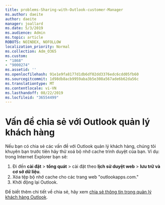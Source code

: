 ```yaml
---
title: problems-Sharing-with-Outlook-customer-Manager
ms.author: daeite
author: daeite
manager: joallard
ms.date: 5/3/2019
ms.audience: Admin
ms.topic: article
ROBOTS: NOINDEX, NOFOLLOW
localization_priority: Normal
ms.collection: Adm_O365
ms.custom:
- "1868"
- "9000274"
ms.assetid: ''
ms.openlocfilehash: 91e1e9fa8177d1db6df02dd3376edc6cdd05fb60
ms.sourcegitcommit: 1d98db8acb9959aba3b5e308a567ade6b62da56c
ms.translationtype: MT
ms.contentlocale: vi-VN
ms.lasthandoff: 08/22/2019
ms.locfileid: "36554499"
---
```

# <a name="problems-sharing-with-outlook-customer-manager"></a>Vấn đề chia sẻ với Outlook quản lý khách hàng

Nếu bạn có chia sẻ các vấn đề với Outlook quản lý khách hàng, chúng tôi khuyên bạn trước tiên hãy thử xoá bộ nhớ cache trình duyệt của bạn. Ví dụ: trong Internet Explorer bạn sẽ:

1. Đi đến **cài đặt** > **tổng quát** > cài đặt theo **lịch sử duyệt web** > **lưu trữ và cơ sở dữ liệu**.
2. Xóa tệp bộ nhớ cache cho các trang web "outlookapps.com."
3. Khởi động lại Outlook.

Để biết thêm chi tiết về chia sẻ, hãy xem [chia sẻ thông tin trong quản lý khách hàng Outlook](https://support.office.com/article/4f26cc69-67da-4cd5-b344-02d1a4799310%20).
